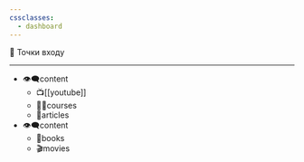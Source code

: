 ```yaml
---
cssclasses:
  - dashboard
---
```

📲 Точки входу
_______________________________
- 👁‍🗨content
	- 📺[[youtube]]
	- 👨‍🏫courses
	-  📰articles
- 👁‍🗨content
	- 📘books
	- 🎬movies
